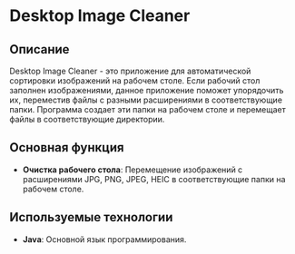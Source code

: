 # Desktop Image Cleaner

## Описание

Desktop Image Cleaner - это приложение для автоматической сортировки изображений на рабочем столе. 
Если рабочий стол заполнен изображениями, данное приложение поможет упорядочить их, переместив файлы с разными расширениями в соответствующие папки. 
Программа создает эти папки на рабочем столе и перемещает файлы в соответствующие директории.

## Основная функция

- **Очистка рабочего стола**: Перемещение изображений с расширениями JPG, PNG, JPEG, HEIC в соответствующие папки на рабочем столе.

## Используемые технологии

- **Java**: Основной язык программирования.
